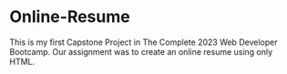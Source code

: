 # Online-Resume
This is my first Capstone Project in The Complete 2023 Web Developer Bootcamp. Our assignment was to create an online resume using only HTML.
